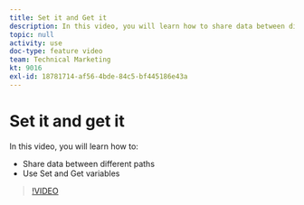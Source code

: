```yaml
---
title: Set it and Get it
description: In this video, you will learn how to share data between different paths, and use Set and Get variables, all in [!DNL Adobe Workfront Fusion].
topic: null
activity: use
doc-type: feature video
team: Technical Marketing
kt: 9016
exl-id: 18781714-af56-4bde-84c5-bf445186e43a
---
```

# Set it and get it

In this video, you will learn how to:

* Share data between different paths
* Use Set and Get variables

>[!VIDEO](https://video.tv.adobe.com/v/335275/?quality=12)
